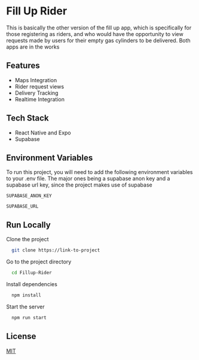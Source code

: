 
# Fill Up Rider
This is basically the other version of the fill up app, which is specifically for those registering as riders, and who would have the opportunity to view requests made by users for their empty gas cylinders to be delivered. 
Both apps are in the works

## Features

- Maps Integration
- Rider request views
- Delivery Tracking
- Realtime Integration



## Tech Stack

- React Native and Expo
- Supabase



## Environment Variables

To run this project, you will need to add the following environment variables to your .env file. The major ones being a supabase anon key and a supabase url key, since the project makes use of supabase

`SUPABASE_ANON_KEY`

`SUPABASE_URL`



## Run Locally

Clone the project

```bash
  git clone https://link-to-project
```

Go to the project directory

```bash
  cd Fillup-Rider
```

Install dependencies

```bash
  npm install
```

Start the server

```bash
  npm run start
```


## License

[MIT](https://choosealicense.com/licenses/mit/)

